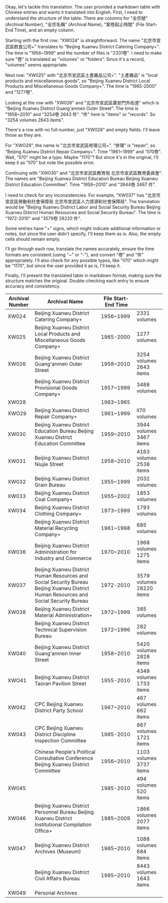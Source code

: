 <think>
Okay, let's tackle this translation. The user provided a markdown table with Chinese entries and wants it translated into English. First, I need to understand the structure of the table. There are columns for "全宗號" (Archival Number), "全宗名稱" (Archival Name), "案卷起止時間" (File Start-End Time), and an empty column. 

Starting with the first row: "XW024" is straightforward. The name "北京市宣武區飲食公司+" translates to "Beijing Xuanwu District Catering Company+". The time is "1956~1999" and the number of files is "2331卷". I need to make sure "卷" is translated as "volumes" or "folders". Since it's a record, "volumes" seems appropriate. 

Next row: "XW025" with "北京市宣武區土產雜品公司+". "土產雜品" is "local products and miscellaneous goods", so "Beijing Xuanwu District Local Products and Miscellaneous Goods Company+". The time is "1965-2000" and "1277卷". 

Looking at the row with "XW026" and "北京市宣武區廣安門外街道" which is "Beijing Xuanwu District Guang'anmen Outer Street". The time is "1958~2010" and "3254卷 2643 件". "件" here is "items" or "records". So "3254 volumes 2643 items".

There's a row with no full number, just "XW028" and empty fields. I'll leave those as they are. 

For "XWO29", the name is "北京市宣武區修理公司+". "修理" is "repair", so "Beijing Xuanwu District Repair Company+". Time "1961~1999" and "ll70卷". Wait, "ll70" might be a typo. Maybe "1170"? But since it's in the original, I'll keep it as "ll70" but note the possible error.

Continuing with "XW030" and "北京市宣武區教育局 北京市宣武區教育委員會". The names are "Beijing Xuanwu District Education Bureau Beijing Xuanwu District Education Committee". Time "1959~2010" and "3944卷 3467 件".

I need to check for any inconsistencies. For example, "XW037" has "北京市宣武區勞動和社會保障局 北京市宣武區人力資源和社會保障局". The translation would be "Beijing Xuanwu District Labor and Social Security Bureau Beijing Xuanwu District Human Resources and Social Security Bureau". The time is "1972-2010" and "3579卷 28220 件".

Some entries have "+" signs, which might indicate additional information or notes, but since the user didn't specify, I'll keep them as is. Also, the empty cells should remain empty. 

I'll go through each row, translate the names accurately, ensure the time formats are consistent (using "~" or "-"), and convert "卷" and "件" appropriately. I'll also check for any possible typos, like "ll70" which might be "1170", but since the user provided it as is, I'll keep it. 

Finally, I'll present the translated table in markdown format, making sure the structure matches the original. Double-checking each entry to ensure accuracy and consistency.
</think>

| Archival Number | Archival Name                                                                 | File Start-End Time |                |
|------------------|-------------------------------------------------------------------------------|---------------------|----------------|
| XW024            | Beijing Xuanwu District Catering Company+                                     | 1956~1999           | 2331 volumes   |
| XW025            | Beijing Xuanwu District Local Products and Miscellaneous Goods Company+       | 1965-2000           | 1277 volumes   |
| XW026            | Beijing Xuanwu District Guang'anmen Outer Street                              | 1958~2010           | 3254 volumes 2643 items |
|                  | Beijing Xuanwu District Provisional Goods Company+                            | 1957~1999           | 3488 volumes   |
| XW028            |                                                                               | 1963~1965           |                |
| XWO29            | Beijing Xuanwu District Repair Company+                                       | 1961~1999           | ll70 volumes   |
| XW030            | Beijing Xuanwu District Education Bureau Beijing Xuanwu District Education Committee | 1959~2010           | 3944 volumes 3467 items |
| XW031            | Beijing Xuanwu District Niujie Street                                         | 1958~2010           | 4163 volumes 2538 items |
| XW032            | Beijing Xuanwu District Grain Bureau                                          | 1955~1999           | 2032 volumes   |
| XW033            | Beijing Xuanwu District Coal Company+                                         | 1955~2002           | 1853 volumes   |
| XW034            | Beijing Xuanwu District Clothing Company+                                     | 1973~1999           | 1793 volumes   |
|                  | Beijing Xuanwu District Material Recycling Company+                           | 1961~1998           | 685 volumes    |
| XW036            | Beijing Xuanwu District Administration for Industry and Commerce              | 1970~2010           | 1968 volumes 1275 items |
| XW037            | Beijing Xuanwu District Human Resources and Social Security Bureau Beijing Xuanwu District Human Resources and Social Security Bureau | 1972-2010           | 3579 volumes 28220 items |
| XW038            | Beijing Xuanwu District Material Administration+                              | 1972~1999           | 385 volumes    |
|                  | Beijing Xuanwu District Technical Supervision Bureau                          | 1972~1996           | 282 volumes    |
| XW040            | Beijing Xuanwu District Guang'anmen Inner Street                              | 1958~2010           | 5420 volumes 2828 items |
| XWO41            | Beijing Xuanwu District Taoran Pavilion Street                                | 1955-2010           | 4349 volumes 1733 items |
| XW042            | CPC Beijing Xuanwu District Party School                                      | 1967~2010           | 467 volumes 662 items |
| XW043            | CPC Beijing Xuanwu District Discipline Inspection Committee                   | 1985-2010           | 867 volumes 1721 items |
|                  | Chinese People's Political Consultative Conference Beijing Xuanwu District Committee | 1956~2010           | 1103 volumes 3737 items |
| XW045            |                                                                               | 1985-2010           | 494 volumes 520 items |
| XW046            | Beijing Xuanwu District Personnel Bureau Beijing Xuanwu District Institutional Compilation Office+ | 1985~2009           | 1866 volumes 2077 items |
| XW047            | Beijing Xuanwu District Archives (Museum)                                     | 1985~2010           | 1088 volumes 684 items |
|                  | Beijing Xuanwu District Civil Affairs Bureau                                  | 1985~2010           | 8443 volumes 1643 items |
| XW049            | Personal Archives                                                             |                     |                |

